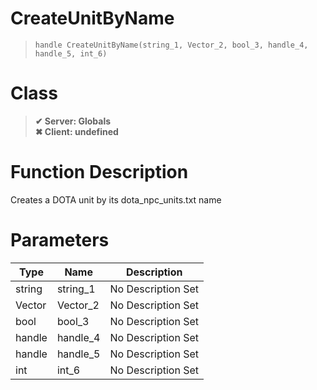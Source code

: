 # CreateUnitByName
> `handle CreateUnitByName(string_1, Vector_2, bool_3, handle_4, handle_5, int_6)`
# Class
> __✔ Server: Globals__  
> __✖ Client: undefined__  
# Function Description
Creates a DOTA unit by its dota_npc_units.txt name
# Parameters
Type|Name|Description
--|--|--
string|string_1|No Description Set
Vector|Vector_2|No Description Set
bool|bool_3|No Description Set
handle|handle_4|No Description Set
handle|handle_5|No Description Set
int|int_6|No Description Set
